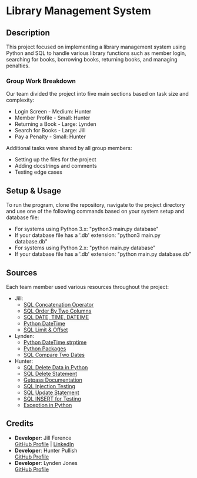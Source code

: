 # Library Management System
## Description
This project focused on implementing a library management system using Python and SQL to handle various library functions such as member login, searching for books, borrowing books, returning books, and managing penalties.

### Group Work Breakdown
Our team divided the project into five main sections based on task size and complexity:
- Login Screen - Medium: Hunter 
- Member Profile - Small: Hunter
- Returning a Book - Large: Lynden
- Search for Books - Large: Jill
- Pay a Penalty - Small: Hunter

Additional tasks were shared by all group members:
  - Setting up the files for the project
  - Adding docstrings and comments
  - Testing edge cases

## Setup & Usage
To run the program, clone the repository, navigate to the project directory and use one of the following commands based on your system setup and database file:
- For systems using Python 3.x: "python3 main.py database" 
- If your database file has a '.db' extension: "python3 main.py database.db" 
- For systems using Python 2.x: "python main.py database"
- If your database file has a '.db' extension: "python main.py database.db"

## Sources
Each team member used various resources throughout the project:
- Jill:
  - [SQL Concatenation Operator](https://www.ibm.com/docs/en/informix-servers/14.10?topic=expression-concatenation-operator)
  - [SQL Order By Two Columns](https://learnsql.com/cookbook/how-to-order-by-two-columns-in-sql/#:~:text=After%20the%20ORDER%20BY%20keyword,descending\)%20separately%20for%20each%20column.)
  - [SQL DATE, TIME, DATEIME](https://hyperskill.org/learn/step/27151)
  - [Python DateTime](https://www.w3schools.com/python/python_datetime.asp)
  - [SQL Limit & Offset](https://www.sqltutorial.org/sql-limit/)
- Lynden:
  - [Python DateTime strptime](https://www.programiz.com/python-programming/datetime/strptime)
  - [Python Packages](https://docs.python.org/3/tutorial/modules.html)
  - [SQL Compare Two Dates](https://www.geeksforgeeks.org/sql-query-to-compare-two-dates/)
- Hunter:
  - [SQL Delete Data in Python](https://pynative.com/python-mysql-delete-data/)
  - [SQL Delete Statement](https://www.w3schools.com/sql/sql_delete.asp)
  - [Getpass Documentation](https://docs.python.org/3/library/getpass.html)
  - [SQL Injection Testing](https://www.geeksforgeeks.org/authentication-bypass-using-sql-injection-on-login-page/)
  - [SQL Update Statement](https://www.w3schools.com/sql/sql_update.asp)
  - [SQL INSERT for Testing](https://www.w3schools.com/sql/sql_insert.asp)
  - [Exception in Python](https://rollbar.com/blog/throwing-exceptions-in-python/)

## Credits
- **Developer**: Jill Ference  
  [GitHub Profile](https://github.com/jillference) | [LinkedIn](https://linkedin.com/in/jillference)
- **Developer**: Hunter Pullish
  <br>[GitHub Profile](https://github.com/jillference)
- **Developer**: Lynden Jones
  <br>[GitHub Profile](https://github.com/LyndenJ)
